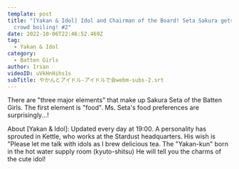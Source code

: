 ```yaml
---
template: post
title: "[Yakan & Idol] Idol and Chairman of the Board! Seta Sakura gets the
  crowd boiling! #2"
date: 2022-10-06T22:46:52.469Z
tag:
  - Yakan & Idol
category:
  - Batten Girls
author: Irsan
videoID: uVkHnHihs1s
subTitle: やかんとアイドル-アイドルで会webm-subs-2.srt
---
```

There are "three major elements" that make up Sakura Seta of the Batten Girls.
The first element is "food". Ms. Seta's food preferences are surprisingly...!

About \[Yakan & Idol]: Updated every day at 19:00.
A personality has sprouted in Kettle, who works at the Stardust headquarters.
His wish is "Please let me talk with idols as I brew delicious tea.
The "Yakan-kun" born in the hot water supply room (kyuto-shitsu)
He will tell you the charms of the cute idol!
